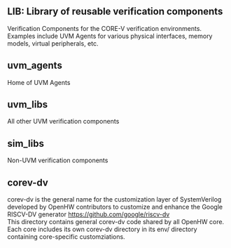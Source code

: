 ## LIB: Library of reusable verification components

Verification Components for the CORE-V verification environments.  Examples
include UVM Agents for various physical interfaces, memory models, virtual peripherals, etc.

## uvm_agents
Home of UVM Agents

## uvm_libs
All other UVM verification components

## sim_libs
Non-UVM verification components

## corev-dv
corev-dv is the general name for the customization layer of SystemVerilog developed by OpenHW contributors to
customize and enhance the Google RISCV-DV generator https://github.com/google/riscv-dv<br>
This directory contains general corev-dv code shared by all OpenHW core.  Each core includes its own corev-dv directory in its env/ directory containing core-specific customziations.
